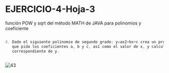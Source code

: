 # EJERCICIO-4-Hoja-3
función POW y sqrt del método MATH de JAVA para polinomios y coeficiente


```java

4. Dado el siguiente polinomio de segundo grado: y=ax2+bx+c crea un programa
   que pida los coeficientes a, b y c, así como el valor de x, y calcula el valor
   correspondiente de y.
 
```
![43](https://user-images.githubusercontent.com/80227002/192660356-1c37f545-6700-4add-9303-a2fa4b7b7f7b.png)
